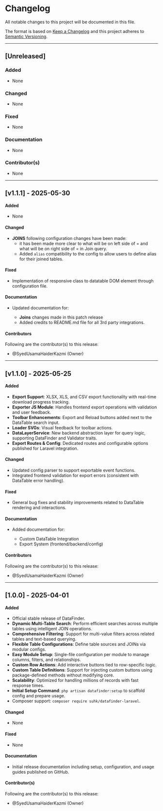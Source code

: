# Changelog

All notable changes to this project will be documented in this file.

The format is based on [Keep a Changelog](https://keepachangelog.com/en/1.0.0/)
and this project adheres to [Semantic Versioning](https://semver.org/).

---

## [Unreleased]

### Added
- None

### Changed
- None

### Fixed
- None

### Documentation
- None

### Contributor(s)
- None

---

## [v1.1.1] - 2025-05-30

#### Added

- None

#### Changed

* **JOINS** following configuration changes have been made:
  * it has been made more clear to what will be on left side of = and what will be on right side of = in Join query.
  * Added `alias` compatibility to the config to allow users to define alias for their joined tables.

#### Fixed

* Implementation of responsive class to datatable DOM element through configuration file.

#### Documentation

* Updated documentation for:

  * **Joins** changes made in this patch release
  * Added credits to README.md file for all 3rd party integrations.

#### Contributors


Following are the contributor(s) to this release:

* @SyedUsamaHaiderKazmi (Owner)

---

## [v1.1.0] - 2025-05-25

#### Added

* **Export Support**: XLSX, XLS, and CSV export functionality with real-time download progress tracking.
* **Exporter JS Module**: Handles frontend export operations with validation and user feedback.
* **Toolbar Enhancements**: Export and Reload buttons added next to the DataTable search input.
* **Loader SVGs**: Visual feedback for toolbar actions.
* **DataLayerService**: New backend abstraction layer for query logic, supporting DataFinder and Validator traits.
* **Export Routes & Config**: Dedicated routes and configurable options published for Laravel integration.

#### Changed

* Updated config parser to support exportable event functions.
* Integrated frontend validation for export errors (consistent with DataTable error handling).

#### Fixed

* General bug fixes and stability improvements related to DataTable rendering and interactions.

#### Documentation

* Added documentation for:

  * Custom DataTable Integration
  * Export System (frontend/backend/config)

#### Contributors


Following are the contributor(s) to this release:

* @SyedUsamaHaiderKazmi (Owner)

---

## [1.0.0] - 2025-04-01

#### Added

- Official stable release of DataFinder.
- **Dynamic Multi-Table Search**: Perform efficient searches across multiple tables using intelligent JOIN operations.
- **Comprehensive Filtering**: Support for multi-value filters across related tables and text-based querying.
- **Flexible Table Configurations**: Define table sources and JOINs via modular configs.
- **Easy Module Setup**: Single-file configuration per module to manage columns, filters, and relationships.
- **Custom Row Actions**: Add interactive buttons tied to row-specific logic.
- **Custom Table Definitions**: Support for injecting custom buttons using package-defined methods without modifying core.
- **Scalability**: Optimized for handling millions of records with fast response times.
- **Initial Setup Command**: `php artisan datafinder:setup` to scaffold config and prepare usage.
- Composer support: `composer require suhk/datafinder-laravel`.

#### Changed
- None

#### Fixed
- None

#### Documentation
- Initial release documentation including setup, configuration, and usage guides published on GitHub.

#### Contributor(s)

Following are the contributor(s) to this release:

* @SyedUsamaHaiderKazmi (Owner)
